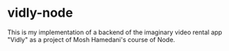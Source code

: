 # vidly-node

This is my implementation of a backend of the imaginary video rental app "Vidly"
as a project of Mosh Hamedani's course of Node.
